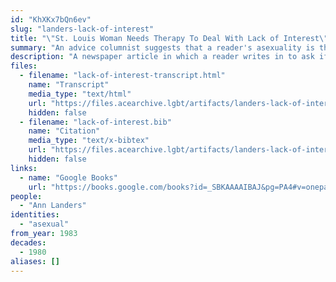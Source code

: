 ```yaml
---
id: "KhXKx7bQn6ev"
slug: "landers-lack-of-interest"
title: "\"St. Louis Woman Needs Therapy To Deal With Lack of Interest\""
summary: "An advice columnist suggests that a reader's asexuality is the result of anxiety and inhibitions"
description: "A newspaper article in which a reader writes in to ask if they could be asexual, and the columnist defers to a doctor who pathologizes her asexuality (CW: pathologizing asexual people)"
files:
  - filename: "lack-of-interest-transcript.html"
    name: "Transcript"
    media_type: "text/html"
    url: "https://files.acearchive.lgbt/artifacts/landers-lack-of-interest/lack-of-interest-transcript.html"
    hidden: false
  - filename: "lack-of-interest.bib"
    name: "Citation"
    media_type: "text/x-bibtex"
    url: "https://files.acearchive.lgbt/artifacts/landers-lack-of-interest/lack-of-interest.bib"
    hidden: false
links:
  - name: "Google Books"
    url: "https://books.google.com/books?id=_SBKAAAAIBAJ&pg=PA4#v=onepage&q&f=false"
people:
  - "Ann Landers"
identities:
  - "asexual"
from_year: 1983
decades:
  - 1980
aliases: []
---
```

